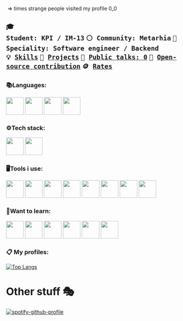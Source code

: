 <img src="https://komarev.com/ghpvc/?username=Snare295&style=flat-square&color=blue" alt=""/> => times strange people visited my profile 0_0 

<code>🎓 Student: KPI / IM-13</code>
<code>⚪ Community: Metarhia</code>
<code>👷 Speciality: Software engineer / Backend</code><br>
<code>💡 [Skills](SKILLS.md)</code>
<code>🧻 [Projects](PROJECTS.md)</code>
<code>📢 [Public talks: 0](TALKS.md)</code>
<code>👀 [Open-source contribution](CONTRIBUTION.md)</code>
<code>🪙 [Rates](RATES.md)</code><br>
-
### :books:Languages: 
<div class="row">
  <img width="48" src="https://upload.wikimedia.org/wikipedia/commons/thumb/9/99/Unofficial_JavaScript_logo_2.svg/800px-Unofficial_JavaScript_logo_2.svg.png">
  <img width="48" src="https://upload.wikimedia.org/wikipedia/commons/b/ba/C_logo_pur.png">
  <img width="48" src="https://upload.wikimedia.org/wikipedia/commons/7/7e/Dart-logo.png">
  <img width="48" src="https://upload.wikimedia.org/wikipedia/commons/thumb/c/c3/Python-logo-notext.svg/640px-Python-logo-notext.svg.png">
</div>

### :gear:Tech stack:
<div class="row">
  <img width="48" src="https://pbs.twimg.com/profile_images/890513269131051008/x41AXaED_400x400.jpg">
  <img width="48" src="https://git-scm.com/images/logos/downloads/Git-Icon-1788C.png">
</div>

### :desktop_computer:Tools i use: 
<div class="row">
  <img width="48" src="https://cdn.icon-icons.com/icons2/2107/PNG/512/file_type_vscode_icon_130084.png">
  <img width="48" src="https://cdn.icon-icons.com/icons2/2699/PNG/512/vim_logo_icon_170256.png">
  <img width="48" src="https://cdn.icon-icons.com/icons2/3053/PNG/512/adobe_photoshop_macos_bigsur_icon_190436.png">
  <img width="48" src="https://cdn.icon-icons.com/icons2/3053/PNG/512/adobe_premiere_pro_macos_bigsur_icon_189485.png">
  <img width="48" src="https://play-lh.googleusercontent.com/Pxdgk7UjvfpihQv_WaAIndFJS0f_NcGvKGoKDN6HovXmnAQexYTgxDtPWdFRErJ_NRs">
  <img width="48" src="https://upload.wikimedia.org/wikipedia/commons/a/a5/Google_Chrome_icon_%28September_2014%29.svg">
  <img width="48" src="https://www.pngmart.com/files/17/Microsoft-Windows-Icon-PNG-Pic.png">
  <img width="48" src="https://cdni.comss.net/logo/pop_os_logo_2019_640.png"
</div>


### :thinking:Want to learn:
<div class="row">
  <img width="48" src="https://cdn.iconscout.com/icon/free/png-256/rails-3521664-2945108.png">
  <img width="48" src="https://g.foolcdn.com/art/companylogos/square/mdb.png">
  <img width="48" src="https://upload.wikimedia.org/wikipedia/commons/thumb/1/18/ISO_C%2B%2B_Logo.svg/800px-ISO_C%2B%2B_Logo.svg.png">
  <img width="48" src="https://upload.wikimedia.org/wikipedia/commons/thumb/0/06/Kotlin_Icon.svg/2048px-Kotlin_Icon.svg.png">
  <img width="48" src="https://www.docker.com/wp-content/uploads/2022/03/vertical-logo-monochromatic.png">
  <img width="48" src="https://www.nginx.com/wp-content/uploads/2020/05/NGINX-product-icon.svg">
 </div>
  
### :clipboard: My profiles:


[![Top Langs](https://github-readme-stats.vercel.app/api/top-langs/?username=Snare295)](https://github.com/anuraghazra/github-readme-stats)

# Other stuff :performing_arts:
  [![spotify-github-profile](https://spotify-github-profile.vercel.app/api/view?uid=31jtuanjzkv6wwowxn6dfo4kwoky&cover_image=true&theme=natemoo-re&bar_color=53b14f&bar_color_cover=true)](https://spotify-github-profile.vercel.app/api/view?uid=31jtuanjzkv6wwowxn6dfo4kwoky&redirect=true)
